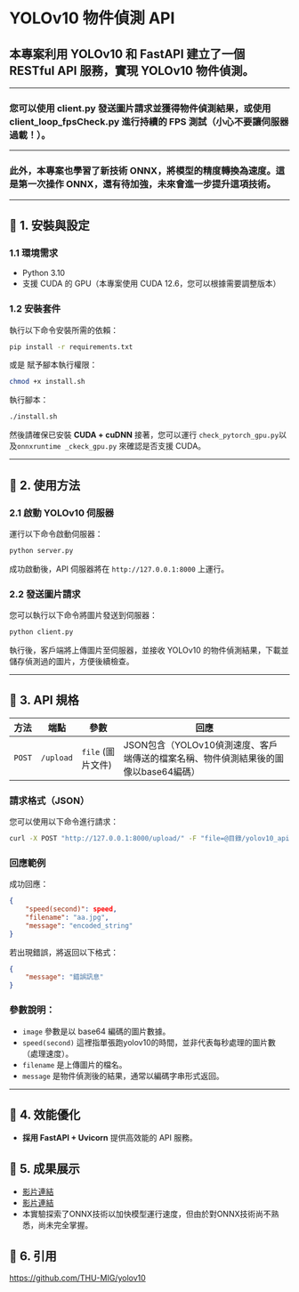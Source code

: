 
# YOLOv10 物件偵測 API

## 本專案利用 YOLOv10 和 FastAPI 建立了一個 RESTful API 服務，實現 YOLOv10 物件偵測。

---

### 您可以使用 **client.py** 發送圖片請求並獲得物件偵測結果，或使用 **client_loop_fpsCheck.py** 進行持續的 FPS 測試（小心不要讓伺服器過載！）。

---

### 此外，本專案也學習了新技術 **ONNX**，將模型的精度轉換為速度。這是第一次操作 ONNX，還有待加強，未來會進一步提升這項技術。

---


## **🚀 1. 安裝與設定**
### **1.1 環境需求**
- Python 3.10
- 支援 CUDA 的 GPU（本專案使用 CUDA 12.6，您可以根據需要調整版本）

### **1.2 安裝套件**
執行以下命令安裝所需的依賴：
```bash
pip install -r requirements.txt
```
或是
賦予腳本執行權限：
```bash
chmod +x install.sh
```
執行腳本：
```bash
./install.sh
```

然後請確保已安裝 **CUDA + cuDNN**
接著，您可以運行 `check_pytorch_gpu.py`以及`onnxruntime _ckeck_gpu.py` 來確認是否支援 CUDA。

---

## **🚀 2. 使用方法**
### **2.1 啟動 YOLOv10 伺服器**
運行以下命令啟動伺服器：
```bash
python server.py
```
成功啟動後，API 伺服器將在 `http://127.0.0.1:8000` 上運行。

### **2.2 發送圖片請求**
您可以執行以下命令將圖片發送到伺服器：
```bash
python client.py
```
執行後，客戶端將上傳圖片至伺服器，並接收 YOLOv10 的物件偵測結果，下載並儲存偵測過的圖片，方便後續檢查。

---

## **🚀 3. API 規格**
| 方法  | 端點      | 參數               | 回應                                                  |
|-------|-----------|--------------------|-------------------------------------------------------|
| `POST` | `/upload` | `file` (圖片文件)  | JSON包含（YOLOv10偵測速度、客戶端傳送的檔案名稱、物件偵測結果後的圖像以base64編碼） |

### **請求格式（JSON）**
您可以使用以下命令進行請求：
```bash
curl -X POST "http://127.0.0.1:8000/upload/" -F "file=@目錄/yolov10_api/aa.jpg"
```

### **回應範例**
成功回應：
```json
{
    "speed(second)": speed,
    "filename": "aa.jpg",
    "message": "encoded_string"
}
```

若出現錯誤，將返回以下格式：
```json
{
    "message": "錯誤訊息"
}
```

### 參數說明：
- `image` 參數是以 base64 編碼的圖片數據。
- `speed(second)` 這裡指單張跑yolov10的時間，並非代表每秒處理的圖片數（處理速度）。
- `filename` 是上傳圖片的檔名。
- `message` 是物件偵測後的結果，通常以編碼字串形式返回。

---

## **🚀 4. 效能優化**
- **採用 FastAPI + Uvicorn** 提供高效能的 API 服務。

## **🚀 5. 成果展示**
- [影片連結](https://drive.google.com/file/d/1KHVDFF8zZjCJaMU2zpt9NWhrZ2kn8_c5/view?usp=drive_link)
- [影片連結](https://drive.google.com/file/d/1xUCyAuZNDSDT_19ByO4JidSTP5Wy1PwP/view?usp=drive_link)
- 本實驗探索了ONNX技術以加快模型運行速度，但由於對ONNX技術尚不熟悉，尚未完全掌握。
## **🚀 6. 引用**
https://github.com/THU-MIG/yolov10
